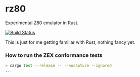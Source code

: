 # rz80
Experimental Z80 emulator in Rust.

[![Build Status](https://travis-ci.org/floooh/rz80.svg?branch=master)](https://travis-ci.org/floooh/rz80)

This is just for me getting familiar with Rust, nothing fancy yet.

### How to run the ZEX conformance tests

```bash
> cargo test --release -- --nocapture --ignored
...
```
